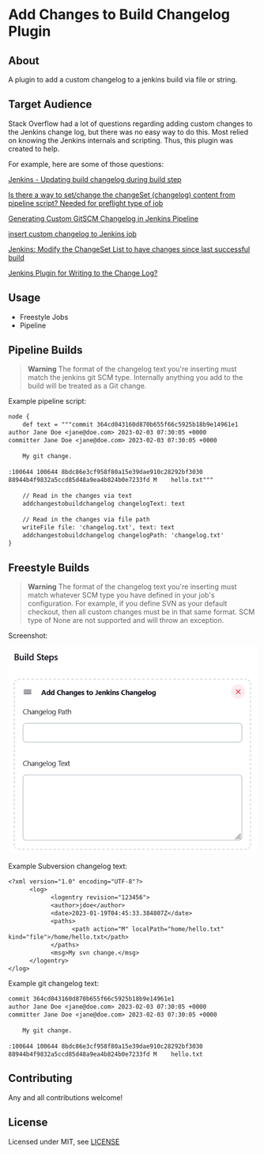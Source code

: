 # Add Changes to Build Changelog Plugin

## About

A plugin to add a custom changelog to a jenkins build via file or string.

## Target Audience

Stack Overflow had a lot of questions regarding adding custom changes to the Jenkins change log, but there was no easy way to do this.  Most relied on knowing the Jenkins internals and scripting.  Thus, this plugin was created to help.

For example, here are some of those questions:

[Jenkins - Updating build changelog during build step](https://stackoverflow.com/questions/14047974)

[Is there a way to set/change the changeSet (changelog) content from pipeline script? Needed for preflight type of job](https://stackoverflow.com/questions/60565782)

[Generating Custom GitSCM Changelog in Jenkins Pipeline](https://stackoverflow.com/questions/42810248)

[insert custom changelog to Jenkins job](https://stackoverflow.com/questions/44126901)

[Jenkins: Modify the ChangeSet List to have changes since last successful build](https://stackoverflow.com/questions/72911958)

[Jenkins Plugin for Writing to the Change Log?](https://stackoverflow.com/questions/26530840)

## Usage

-   Freestyle Jobs
-   Pipeline

## Pipeline Builds

> **Warning**
> The format of the changelog text you're inserting must match the jenkins git SCM type.  Internally anything you add to the build will be treated as a Git change.

Example pipeline script:
```
node {
    def text = """commit 364cd043160d870b655f66c5925b18b9e14961e1
author Jane Doe <jane@doe.com> 2023-02-03 07:30:05 +0000
committer Jane Doe <jane@doe.com> 2023-02-03 07:30:05 +0000

    My git change.

:100644 100644 8bdc86e3cf958f80a15e39dae910c28292bf3030 88944b4f9832a5ccd85d48a9ea4b824b0e7233fd M    hello.txt"""
    
    // Read in the changes via text
    addchangestobuildchangelog changelogText: text
    
    // Read in the changes via file path
    writeFile file: 'changelog.txt', text: text
    addchangestobuildchangelog changelogPath: 'changelog.txt'
}
```

## Freestyle Builds

> **Warning**
> The format of the changelog text you're inserting must match whatever SCM type you have defined in your job's configuration. For example, if you define SVN as your default checkout, then all custom changes must be in that same format.  SCM type of None are not supported and will throw an exception.

Screenshot:

![](images/screenshot.png)

Example Subversion changelog text:
```
<?xml version="1.0" encoding="UTF-8"?>
      <log>
            <logentry revision="123456">
            <author>jdoe</author>
            <date>2023-01-19T04:45:33.384807Z</date>
            <paths>
                  <path action="M" localPath="home/hello.txt" kind="file">/home/hello.txt</path>
            </paths>
            <msg>My svn change.</msg>
      </logentry>
</log>
```

Example git changelog text:
```
commit 364cd043160d870b655f66c5925b18b9e14961e1
author Jane Doe <jane@doe.com> 2023-02-03 07:30:05 +0000
committer Jane Doe <jane@doe.com> 2023-02-03 07:30:05 +0000

    My git change.

:100644 100644 8bdc86e3cf958f80a15e39dae910c28292bf3030 88944b4f9832a5ccd85d48a9ea4b824b0e7233fd M    hello.txt
```

## Contributing

Any and all contributions welcome!

## License

Licensed under MIT, see [LICENSE](LICENSE.md)

